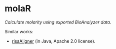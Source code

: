 molaR
=====

_Calculate molarity using exported BioAnalyzer data._

Similar works:

 - [risaAligner](http://www.ampere-lyon.fr/spip.php?article811) (in Java, Apache 2.0 license).
